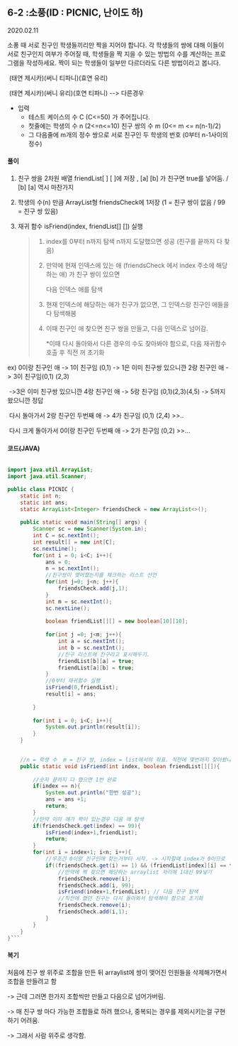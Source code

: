 ## 6-2 :소풍(ID : PICNIC, 난이도 하)

2020.02.11

소풍 때 서로 친구인 학생들끼리만 짝을 지어야 합니다. 각 학생들의 쌍에 대해 이들이 서로 친구인지 여부가 주어질 때, 학생들을 짝 지을 수 있는 방법의 수를 계산하는 프로그램을 작성하세요. 짝이 되는 학생들이 일부만 다르더라도 다른 방법이라고 봅니다.

​	(태연 제시카)(써니 티파니)(효연 유리)

​	(태연 제시카)(써니 유리)(호연 티파니)  --> 다른경우

* 입력
  * 테스트 케이스의 수 C (C<=50) 가 주어집니다. 
  * 첫줄에는 학생의 수 n (2<=n<=10) 친구 쌍의 수 m (0<= m <= n(n-1)/2)
  * 그 다음줄에 m개의 정수 쌍으로 서로 친구인 두 학생의 번호 (0부터 n-1사이의 정수)

#### 풀이

1. 친구 쌍을 2차원 배열 friendList[ ] [ ]에 저장 ,  [a] [b] 가 친구면 true를 넣어둠. / [b] [a] 역시 마찬가지

2. 학생의 수(n) 만큼 ArrayList형 friendsCheck에 1저장 (1 = 친구 쌍이 없음 / 99 = 친구 쌍 있음)

3. 재귀 함수 isFriend(index, friendList[] []) 실행

   > 1.  index를 0부터 n까지 탐색 n까지 도달했으면 성공 (친구를 끝까지 다 찾음)
   >
   > 2. 만약에 현재 인덱스에 있는 애 (friendsCheck 에서 index 주소에 해당하는 애) 가 친구 쌍이 있으면
   >
   >    다음 인덱스 애를 탐색
   >
   > 3. 현재 인덱스에 해당하는 애가 친구가 없으면, 그 인덱스랑 친구인 애들을 다 탐색해봄
   >
   > 4. 이때 친구인 애 찾으면 친구 쌍을 만들고, 다음 인덱스로 넘어감.
   >
   >     *이때 다시 돌아와서 다른 경우의 수도 찾아봐야 함으로, 다음 재귀함수 호출 후 직전 꺼 초기화



ex)   0이랑 친구인 애 -> 1이 친구임 (0,1) -> 1은 이미 친구쌍 있으니깐 2랑 친구인 애 -> 3이 친구임(0,1) (2,3)

​		->3은 이미 친구쌍 있으니깐 4랑 친구인 애 -> 5랑 친구임 (0,1)(2,3)(4,5) -> 5까지 왔으니깐 정답

​		다시 돌아가서 2랑 친구인 두번째 애 -> 4가 친구임 (0,1) (2,4) >>..

​    	다시 크게 돌아가서 0이랑 친구인 두번째 애 -> 2가 친구임 (0,2) >>...

#### 코드(JAVA)

```java

import java.util.ArrayList;
import java.util.Scanner;

public class PICNIC {
	static int n;
	static int ans;
	static ArrayList<Integer> friendsCheck = new ArrayList<>();
	
	public static void main(String[] args) {
		Scanner sc = new Scanner(System.in);
		int C = sc.nextInt();
		int result[] = new int[C];
		sc.nextLine();
		for(int i = 0; i<C; i++){
			ans = 0;
			n = sc.nextInt();
			//친구쌍이 맺어졌는지를 체크하는 리스트 선언
			for(int j=0; j<n; j++){
				friendsCheck.add(j,1);
			}
			int m = sc.nextInt();
			sc.nextLine();
			
			boolean friendList[][] = new boolean[10][10];
			
			for(int j =0; j<m; j++){
				int a = sc.nextInt();
				int b = sc.nextInt();
				//친구 리스트에 친구라고 표시해두기.
				friendList[b][a] = true;
				friendList[a][b] = true;
			}
			//0부터 재귀함수 실행
			isFriend(0,friendList);
			result[i] = ans;
			
		}
	
		for(int i = 0; i<C; i++){
			System.out.println(result[i]);
		}
	}

		
	//n = 학생 수  m = 친구 쌍, index = list에서의 좌표. 직전에 몇번까지 찾아봤나 넘겨줌.
	public static void isFriend(int index, boolean friendList[][]){
		
		//숫자 끝까지 다 했으면 1번 완료
		if(index == n){
			System.out.println("한번 성공");
			ans = ans +1;
			return;
		}
		//만약 이미 얘가 짝이 있는경우 다음 애 탐색
		if(friendsCheck.get(index) == 99){
			isFriend(index+1,friendList);
			return;
		}
		for(int i = index+1; i<n; i++){
			//무조건 0이랑 친구인애 찾는거부터 시작. -> 시작할때 index가 0이므로
			if((friendsCheck.get(i) == 1) && (friendList[index][i] == true)){
				//만약에 짝 찾으면 해당하는 arraylist 자리에 1대신 99넣기
 				friendsCheck.remove(i);
				friendsCheck.add(i, 99);
				isFriend(index+1,friendList); // 다음 친구 탐색
				//직전에 했던 친구는 다시 돌아와서 탐색해야 함으로 초기화
				friendsCheck.remove(i);
				friendsCheck.add(i,1);
			}
		}
	}
}```
```



#### 복기

처음에 친구 쌍 위주로 조합을 만든 뒤 arraylist에 쌍이 맺어진 인원들을 삭제해가면서 조합을 만들려고 함 

-> 근데 그러면 한가지 조합씩만 만들고 다음으로 넘어가버림.

-> 매 친구 쌍 마다 가능한 조합들로 하려 했으나, 중복되는 경우를 제외시키는걸 구현하기 어려움.

-> 그래서 사람 위주로 생각함.